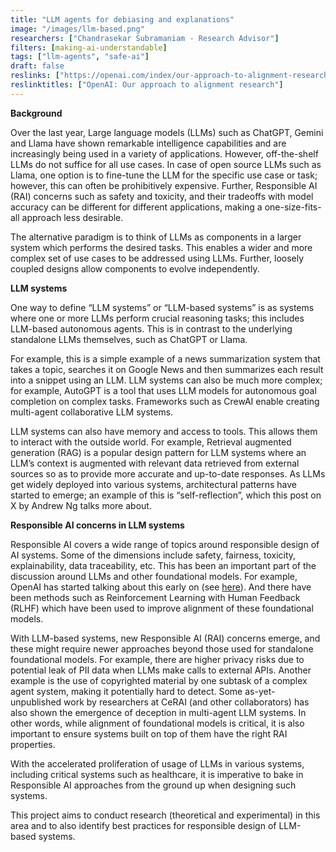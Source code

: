 ```yaml
---
title: "LLM agents for debiasing and explanations"
image: "/images/llm-based.png"
researchers: ["Chandrasekar Subramaniam - Research Advisor"]
filters: [making-ai-understandable]
tags: ["llm-agents", "safe-ai"]
draft: false
reslinks: ["https://openai.com/index/our-approach-to-alignment-research/"]
reslinktitles: ["OpenAI: Our approach to alignment research"]
---
```


<style>

    .rectangle {
  height: 200px;
  width: 400px;
  background-color: #4cb4ac;
  border-radius:25px;
   display: flex;
   flex-direction: column;
   justify-content: center;
   align-items: center;
   text-align: center;
}
    
    
</style>

<strong>Background</strong>

Over the last year, Large language models (LLMs) such as ChatGPT, Gemini and Llama have shown remarkable intelligence capabilities and are increasingly being used in a variety of applications. However, off-the-shelf LLMs do not suffice for all use cases. In case of open source LLMs such as Llama, one option is to fine-tune the LLM for the specific use case or task; however, this can often be prohibitively expensive. Further, Responsible AI (RAI) concerns such as safety and toxicity, and their tradeoffs with model accuracy can be different for different applications, making a one-size-fits-all approach less desirable. 

The alternative paradigm is to think of LLMs as components in a larger system which performs the desired tasks. This enables a wider and more complex set of use cases to be addressed using LLMs. Further, loosely coupled designs allow components to evolve independently.

<strong>LLM systems</strong>

One way to define “LLM systems” or “LLM-based systems” is as systems where one or more LLMs perform crucial reasoning tasks; this includes LLM-based autonomous agents. This is in contrast to the underlying standalone LLMs themselves, such as ChatGPT or Llama. 

For example, this is a simple example of a news summarization system that takes a topic, searches it on Google News and then summarizes each result into a snippet using an LLM.  LLM systems can also be much more complex; for example, AutoGPT is a tool that uses LLM models for autonomous goal completion on complex tasks. Frameworks such as CrewAI enable creating multi-agent collaborative LLM systems. 

LLM systems can also have memory and access to tools. This allows them to interact with the outside world. For example, Retrieval augmented generation (RAG) is a popular design pattern for LLM systems where an LLM’s context is augmented with relevant data retrieved from external sources so as to provide more accurate and up-to-date responses. As LLMs get widely deployed into various systems, architectural patterns have started to emerge; an example of this is “self-reflection”, which this post on X by Andrew Ng talks more about. 

<strong>Responsible AI concerns in LLM systems</strong>

Responsible AI covers a wide range of topics around responsible design of AI systems. Some of the dimensions include safety, fairness, toxicity, explainability, data traceability, etc. This has been an important part of the discussion around LLMs and other foundational models. For example, OpenAI has started talking about this early on (see <a href="https://openai.com/index/our-approach-to-alignment-research/">here</a>). And there have been methods such as Reinforcement Learning with Human Feedback (RLHF) which have been used to improve alignment of these foundational models.

With LLM-based systems, new Responsible AI (RAI) concerns emerge, and these might require newer approaches beyond those used for standalone foundational models. For example, there are higher privacy risks due to potential leak of PII data when LLMs make calls to external APIs. Another example is the use of copyrighted material by one subtask of a complex agent system, making it potentially hard to detect. Some as-yet-unpublished work by researchers at CeRAI (and other collaborators) has also shown the emergence of deception in multi-agent LLM systems. In other words, while alignment of foundational models is critical, it is also important to ensure systems built on top of them have the right RAI properties. 

With the accelerated proliferation of usage of LLMs in various systems, including critical systems such as healthcare, it is imperative to bake in Responsible AI approaches from the ground up when designing such systems. 

This project aims to conduct research (theoretical and experimental) in this area and to also identify best practices for responsible design of LLM-based systems. 
